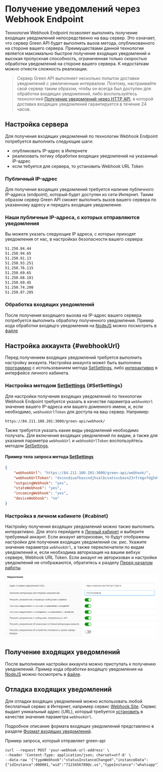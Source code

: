 # Получение уведомлений через Webhook Endpoint

Технология Webhook Endpoint позволяет выполнять получение входящих уведомлений непосредственно на ваш сервер. Это означает, что сервер Green API будет выполнять вызов метода, опубликованного на стороне вашего сервера. Преимуществами данной технологии является максимально быстрое получение входящих уведомлений и высокая пропускная способность, ограниченная только скоростью обработки уведомлений на стороне вашего сервера. К недостаткам можно отнести сложность реализации. 

> Сервер Green API выполняет несколько попыток доставки уведомлений с увеличенным интервалом. Поэтому, настраивайте свой сервер таким образом, чтобы он всегда был доступен для обработки входящих уведомлений, либо воспользуйтесь технологией [Получение уведомлений через HTTP API](technology-http-api.md), в которой доставка входящих уведомлений гарантируется в течение 24 часов.

## Настройка сервера

Для получения входящих уведомлений по технологии Webhook Endpoint потребуется выполнить следующие шаги:

- опубликовать IP-адрес в Интернете
- реализовать логику обработки входящих уведомлений на указанный IP-адрес
- если тебуется для сервера, то установить Webhook URL Token

### Публичный IP-адрес

Для получения входящих уведомлений требуется наличие публичного IP-адреса (endpoint), который будет доступен из сети Интернет. Таким образом сервер Green API сможет выполнить вызов вашего сервера по указанному адресу и передать входящее уведомление.

### Наши публичные IP-адреса, с которых отправляются уведомления

Вы можете указать следующие IP адреса, с которых приходят уведомления от нас, в настройках безопасности вашего сервера:

```
51.250.84.44
51.250.94.65
51.250.91.13
51.250.93.251
51.250.76.115
51.250.69.65
51.250.68.181
51.250.69.45
51.250.74.200
51.250.87.205
```
### Обработка входящих уведомлений

После получения входящего вызова на IP-адрес вашего сервера потребуется выполнить обработку полученного уведомления. Пример кода обработки входящго уведомления на [NodeJS](https://nodejs.org) можно посмотреть в [файле](https://github.com/green-api/whatsapp-api-client/blob/master/examples/ReceiveWebhook.js)

## Настройка аккаунта {#webhookUrl}

Перед получением входящих уведомлений требуется выполнить настройку аккаунта. Настройка аккаунта может быть выполнена [программно](#SetSettings) с использованием метода [SetSettings](../account/SetSettings.md), либо [интерактивно](#cabinet) в интерфейсе личного кабинета.

### Настройка методом [SetSettings](../account/SetSettings.md) {#SetSettings}

Для настройки получения входящих уведомлений по технологии Webhook Endpoint требуется указать в качестве параметра `webhookUrl` значение вашего IP-адреса или вашего доменного имени, и, если необходимо, `webhookUrlToken` для доступа на ваш сервер. Например:

```
https://84.211.100.201:3000/green-api/webhook/
```

Также требуется указать какие виды уведомлений необходимо получать. Для включения входящих уведомлений по видам, а также для указания параметра `webhookUrl` и `webhookUrlToken` воспользуйтесь методом [SetSettings](../account/SetSettings.md).

#### Пример тела запроса метода [SetSettings](../account/SetSettings.md)

```json
{
    "webhookUrl": "https://84.211.100.201:3000/green-api/webhook/",
    "webhookUrlToken": "dscnsdiuafkascndjhsalbcvatsvcbasn23rfregvfdg54tds",
    "outgoingWebhook": "yes",
    "stateWebhook": "yes",
    "incomingWebhook": "yes",
    "deviceWebhook": "no"
}
```

### Настройка в личном кабинете {#cabinet}

Настройку получения входящих уведомлений можно также выполнить интерактивно. Для этого перейдите в [Личный кабинет](https://console.green-api.com) и выберите требуемый аккаунт. Если аккаунт авторизован, то будут отображены настройки для получения входящих уведомлений см. рис. Укажите значение параметра `webhookUrl`, а также переключатели по видам уведомлений и, если необходима авторизация на вашем вебхук сервере, Webhook URL Token. Если аккаунт не авторизован и настройки уведомлений не отображаются, обратитесь к разделу [Перед началом работы](../../before-start.md#qr).

![Настройки входящих уведомлений](../../assets/technology-webhook-endpoint.png "Настройки входящих уведомлений")

## Получение входящих уведомлений

После выполнения настройки аккаунта можно приступать к получению уведомлений. Пример кода обработки входящго уведомления на [NodeJS](https://nodejs.org) можно посмотреть в [файле](https://github.com/green-api/whatsapp-api-client/blob/master/examples/ReceiveWebhook.js).

## Отладка входящих уведомлений

Для отладки входящих уведомлений можно использовать любой бесплатный сервис в Интернет, например сервис [Webhook.Site](https://webhook.site/). Сервис выдает уникальный адрес (URL), который требуется [установить](#webhookUrl) в качестве значения параметра `webhookUrl`.

Подробное описание формата входящих уведомлений представлено в разделе [Формат входящих уведомлений](notifications-format/index.md).

Пример запроса, который отправляет green-api

```
curl --request POST 'your-webhook-url-address' \
--header 'Content-Type: application/json; charset=utf-8' \
--data-raw '{"typeWebhook":"statusInstanceChanged","instanceData":{"idInstance":000001,"wid":"7123456789@c.us","typeInstance":"whatsapp"},"timestamp":1654553712,"statusInstance":"online"}'
```